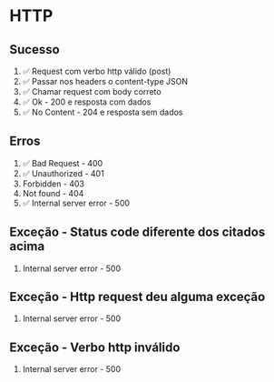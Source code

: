 # HTTP

## Sucesso
1. ✅ Request com verbo http válido (post)
2. ✅ Passar nos headers o content-type JSON
3. ✅ Chamar request com body correto
4. ✅ Ok - 200 e resposta com dados
5. ✅ No Content - 204 e resposta sem dados

## Erros
1. ✅ Bad Request - 400
2. ✅ Unauthorized - 401
3. Forbidden - 403
4. Not found - 404
5. ✅ Internal server error - 500

## Exceção - Status code diferente dos citados acima
1. Internal server error - 500

## Exceção - Http request deu alguma exceção
1. Internal server error - 500

## Exceção - Verbo http inválido
1. Internal server error - 500
